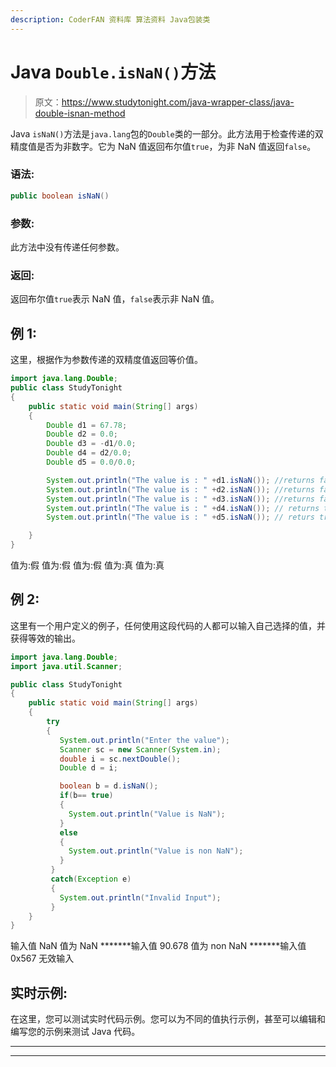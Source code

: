 ```yaml
---
description: CoderFAN 资料库 算法资料 Java包装类
---
```


# Java `Double.isNaN()`方法

> 原文：<https://www.studytonight.com/java-wrapper-class/java-double-isnan-method>

Java `isNaN()`方法是`java.lang`包的`Double`类的一部分。此方法用于检查传递的双精度值是否为非数字。它为 NaN 值返回布尔值`true`，为非 NaN 值返回`false`。

### 语法:

```java
public boolean isNaN() 
```

### 参数:

此方法中没有传递任何参数。

### 返回:

返回布尔值`true`表示 NaN 值，`false`表示非 NaN 值。

## 例 1:

这里，根据作为参数传递的双精度值返回等价值。

```java
import java.lang.Double;
public class StudyTonight
{  
    public static void main(String[] args) 
    {  
        Double d1 = 67.78;  
        Double d2 = 0.0; 
        Double d3 = -d1/0.0;
        Double d4 = d2/0.0;
        Double d5 = 0.0/0.0;      

        System.out.println("The value is : " +d1.isNaN()); //returns false for finite value  
        System.out.println("The value is : " +d2.isNaN()); //returns false for infinite value 
        System.out.println("The value is : " +d3.isNaN()); //returns false for infinaite value 
        System.out.println("The value is : " +d4.isNaN()); // returns true for NaN value
        System.out.println("The value is : " +d5.isNaN()); // returs true for NaN 

    }  
} 
```

值为:假
值为:假
值为:假
值为:真
值为:真

## 例 2:

这里有一个用户定义的例子，任何使用这段代码的人都可以输入自己选择的值，并获得等效的输出。

```java
import java.lang.Double;
import java.util.Scanner;

public class StudyTonight
{  
    public static void main(String[] args) 
    {  
        try
        {
           System.out.println("Enter the value");
           Scanner sc = new Scanner(System.in);
           double i = sc.nextDouble();
           Double d = i;

           boolean b = d.isNaN();
           if(b== true)
           {
             System.out.println("Value is NaN");
           }
           else
           {
             System.out.println("Value is non NaN");
           }
         }         
         catch(Exception e)
         {
           System.out.println("Invalid Input");
         }   
    } 
} 
```

输入值
NaN
值为 NaN
*******输入值
90.678
值为 non NaN
*******输入值
0x567
无效输入

## 实时示例:

在这里，您可以测试实时代码示例。您可以为不同的值执行示例，甚至可以编辑和编写您的示例来测试 Java 代码。

* * *

* * *